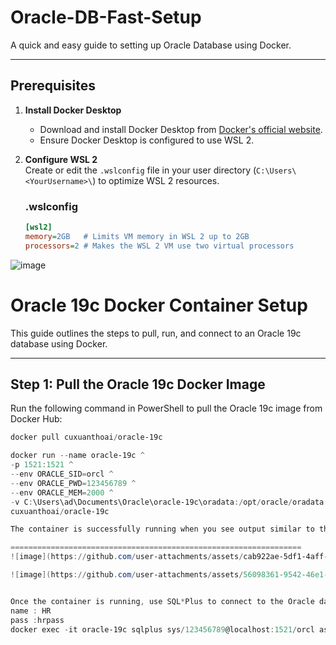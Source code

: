 # Oracle-DB-Fast-Setup

A quick and easy guide to setting up Oracle Database using Docker.

---

## **Prerequisites**

1. **Install Docker Desktop**  
   - Download and install Docker Desktop from [Docker's official website](https://www.docker.com/products/docker-desktop).
   - Ensure Docker Desktop is configured to use WSL 2.

2. **Configure WSL 2**  
   Create or edit the `.wslconfig` file in your user directory (`C:\Users\<YourUsername>\`) to optimize WSL 2 resources.

   ### **.wslconfig**
   ```ini
   [wsl2]
   memory=2GB   # Limits VM memory in WSL 2 up to 2GB
   processors=2 # Makes the WSL 2 VM use two virtual processors

![image](https://github.com/user-attachments/assets/224afca4-25fc-4979-86db-75fe0b6319ee)

# Oracle 19c Docker Container Setup

This guide outlines the steps to pull, run, and connect to an Oracle 19c database using Docker.

---

## **Step 1: Pull the Oracle 19c Docker Image**

Run the following command in PowerShell to pull the Oracle 19c image from Docker Hub:

```powershell
docker pull cuxuanthoai/oracle-19c

docker run --name oracle-19c ^
-p 1521:1521 ^
--env ORACLE_SID=orcl ^
--env ORACLE_PWD=123456789 ^
--env ORACLE_MEM=2000 ^
-v C:\Users\ad\Documents\Oracle\oracle-19c\oradata:/opt/oracle/oradata ^
cuxuanthoai/oracle-19c

The container is successfully running when you see output similar to this

=================================================================
![image](https://github.com/user-attachments/assets/cab922ae-5df1-4aff-be7b-b3d7a02e7edb)

![image](https://github.com/user-attachments/assets/56098361-9542-46e1-aa3c-7b052121e8f4)


Once the container is running, use SQL*Plus to connect to the Oracle database:
name : HR
pass :hrpass
docker exec -it oracle-19c sqlplus sys/123456789@localhost:1521/orcl as sysdba @/opt/oracle/hr.sql





